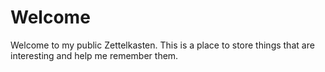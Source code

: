 # Welcome

Welcome to my public Zettelkasten. This is a place to store things that are interesting and help me remember them. 
